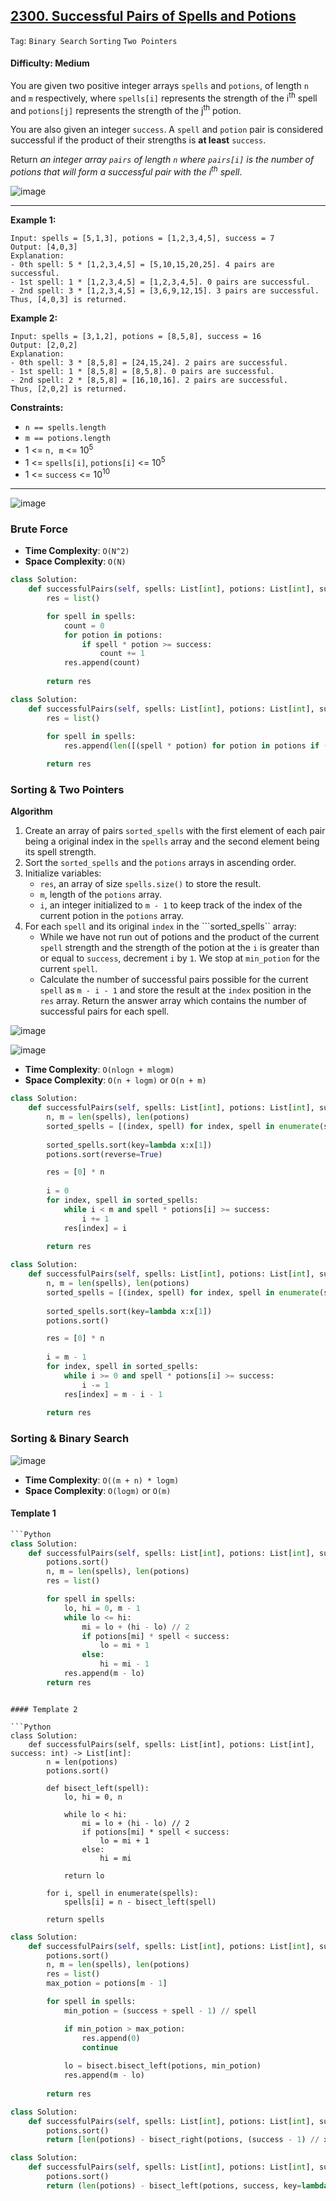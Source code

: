## [2300. Successful Pairs of Spells and Potions](https://leetcode.com/problems/successful-pairs-of-spells-and-potions/)

```Tag```: ```Binary Search``` ```Sorting``` ```Two Pointers```

#### Difficulty: Medium

You are given two positive integer arrays ```spells``` and ```potions```, of length ```n``` and ```m``` respectively, where ```spells[i]``` represents the strength of the i<sup>th</sup> spell and ```potions[j]``` represents the strength of the j<sup>th</sup> potion.

You are also given an integer ```success```. A ```spell``` and ```potion``` pair is considered successful if the product of their strengths is __at least__ ```success```.

Return _an integer array ```pairs``` of length ```n``` where ```pairs[i]``` is the number of potions that will form a successful pair with the i<sup>th</sup> spell_.

![image](https://user-images.githubusercontent.com/35042430/229330289-8210caac-d551-4241-9b4f-96e404a6f24f.png)

---

__Example 1:__
```
Input: spells = [5,1,3], potions = [1,2,3,4,5], success = 7
Output: [4,0,3]
Explanation:
- 0th spell: 5 * [1,2,3,4,5] = [5,10,15,20,25]. 4 pairs are successful.
- 1st spell: 1 * [1,2,3,4,5] = [1,2,3,4,5]. 0 pairs are successful.
- 2nd spell: 3 * [1,2,3,4,5] = [3,6,9,12,15]. 3 pairs are successful.
Thus, [4,0,3] is returned.
```

__Example 2:__
```
Input: spells = [3,1,2], potions = [8,5,8], success = 16
Output: [2,0,2]
Explanation:
- 0th spell: 3 * [8,5,8] = [24,15,24]. 2 pairs are successful.
- 1st spell: 1 * [8,5,8] = [8,5,8]. 0 pairs are successful. 
- 2nd spell: 2 * [8,5,8] = [16,10,16]. 2 pairs are successful. 
Thus, [2,0,2] is returned.
```

__Constraints:__

- ```n == spells.length```
- ```m == potions.length```
- 1 <= ```n, m``` <= 10<sup>5</sup>
- 1 <= ```spells[i]```, ```potions[i]``` <= 10<sup>5</sup>
- 1 <= ```success``` <= 10<sup>10</sup>

---

![image](https://leetcode.com/problems/successful-pairs-of-spells-and-potions/Figures/2300/Slide1.PNG)

### Brute Force

- __Time Complexity__: ```O(N^2)```
- __Space Complexity__: ```O(N)```

```Python
class Solution:
    def successfulPairs(self, spells: List[int], potions: List[int], success: int) -> List[int]:
        res = list()

        for spell in spells:
            count = 0
            for potion in potions:
                if spell * potion >= success:
                    count += 1
            res.append(count)
        
        return res
```  

```Python
class Solution:
    def successfulPairs(self, spells: List[int], potions: List[int], success: int) -> List[int]:
        res = list()
        
        for spell in spells:
            res.append(len([(spell * potion) for potion in potions if (spell * potion) >= success]))

        return res
```

### Sorting & Two Pointers

__Algorithm__

1. Create an array of pairs ```sorted_spells``` with the first element of each pair being a original index in the ```spells``` array and the second element being its spell strength.
2. Sort the ```sorted_spells``` and the ```potions``` arrays in ascending order.
3. Initialize variables:
    - ```res```, an array of size ```spells.size()``` to store the result.
    - ```m```, length of the ```potions``` array.
    - ```i```, an integer initialized to ```m - 1``` to keep track of the index of the current potion in the ```potions``` array.
4. For each ```spell``` and its original ```index``` in the ```sorted_spells`` array:
    - While we have not run out of potions and the product of the current ```spell``` strength and the strength of the potion at the ```i``` is greater than or equal to ```success```, decrement ```i``` by ```1```. We stop at ```min_potion``` for the current ```spell```.
    - Calculate the number of successful pairs possible for the current ```spell``` as ```m - i - 1``` and store the result at the ```index``` position in the ```res``` array.
Return the answer array which contains the number of successful pairs for each spell.

![image](https://leetcode.com/problems/successful-pairs-of-spells-and-potions/Figures/2300/Slide3.PNG)

![image](https://leetcode.com/problems/successful-pairs-of-spells-and-potions/Figures/2300/Slide4.PNG)

- __Time Complexity__: ```O(nlogn + mlogm)```
- __Space Complexity__: ```O(n + logm)``` or ```O(n + m)```

```Python
class Solution:
    def successfulPairs(self, spells: List[int], potions: List[int], success: int) -> List[int]:
        n, m = len(spells), len(potions)
        sorted_spells = [(index, spell) for index, spell in enumerate(spells)]
        
        sorted_spells.sort(key=lambda x:x[1])
        potions.sort(reverse=True)

        res = [0] * n
        
        i = 0
        for index, spell in sorted_spells:
            while i < m and spell * potions[i] >= success:
                i += 1
            res[index] = i
        
        return res
```

```Python
class Solution:
    def successfulPairs(self, spells: List[int], potions: List[int], success: int) -> List[int]:
        n, m = len(spells), len(potions)
        sorted_spells = [(index, spell) for index, spell in enumerate(spells)]
        
        sorted_spells.sort(key=lambda x:x[1])
        potions.sort()

        res = [0] * n
        
        i = m - 1
        for index, spell in sorted_spells:
            while i >= 0 and spell * potions[i] >= success:
                i -= 1
            res[index] = m - i - 1
        
        return res
```

### Sorting & Binary Search

![image](https://leetcode.com/problems/successful-pairs-of-spells-and-potions/Figures/2300/Slide2.PNG)

- __Time Complexity__: ```O((m + n) * log⁡m)```
- __Space Complexity__: ```O(logm)``` or ```O(m)```

#### Template 1

```Python
```Python
class Solution:
    def successfulPairs(self, spells: List[int], potions: List[int], success: int) -> List[int]:
        potions.sort()
        n, m = len(spells), len(potions)
        res = list()

        for spell in spells:
            lo, hi = 0, m - 1
            while lo <= hi:
                mi = lo + (hi - lo) // 2
                if potions[mi] * spell < success:
                    lo = mi + 1
                else:
                    hi = mi - 1
            res.append(m - lo)
        return res
```
```

#### Template 2

```Python
class Solution:
    def successfulPairs(self, spells: List[int], potions: List[int], success: int) -> List[int]:
        n = len(potions)
        potions.sort()

        def bisect_left(spell):
            lo, hi = 0, n

            while lo < hi:
                mi = lo + (hi - lo) // 2
                if potions[mi] * spell < success: 
                    lo = mi + 1
                else: 
                    hi = mi

            return lo
        
        for i, spell in enumerate(spells):
            spells[i] = n - bisect_left(spell)

        return spells
```

```Python
class Solution:
    def successfulPairs(self, spells: List[int], potions: List[int], success: int) -> List[int]:
        potions.sort()
        n, m = len(spells), len(potions)
        res = list()
        max_potion = potions[m - 1]

        for spell in spells:
            min_potion = (success + spell - 1) // spell

            if min_potion > max_potion:
                res.append(0)
                continue
            
            lo = bisect.bisect_left(potions, min_potion)
            res.append(m - lo)
        
        return res
```

```Python
class Solution:
    def successfulPairs(self, spells: List[int], potions: List[int], success: int) -> List[int]:
        potions.sort()
        return [len(potions) - bisect_right(potions, (success - 1) // x) for x in spells]
```

```Python
class Solution:
    def successfulPairs(self, spells: List[int], potions: List[int], success: int) -> List[int]:
        potions.sort()
        return (len(potions) - bisect_left(potions, success, key=lambda p: p * s) for s in spells)
```
